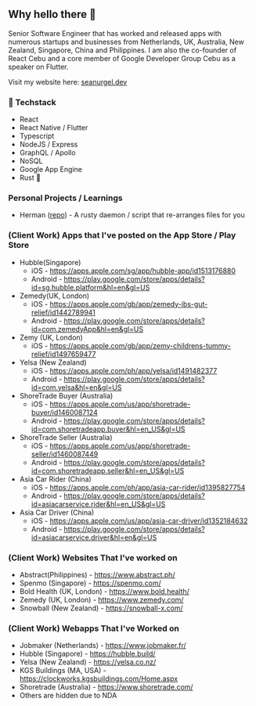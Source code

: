 ## Why hello there 👋

<!--
**SeanningTatum/SeanningTatum** is a ✨ _special_ ✨ repository because its `README.md` (this file) appears on your GitHub profile.

Here are some ideas to get you started:

- 🔭 I’m currently working on ...
- 🌱 I’m currently learning ...
- 👯 I’m looking to collaborate on ...
- 🤔 I’m looking for help with ...
- 💬 Ask me about ...
- 📫 How to reach me: ...
- 😄 Pronouns: ...
- ⚡ Fun fact: ...
-->

Senior Software Engineer that has worked and released apps with numerous startups and businesses from Netherlands, UK, Australia, New Zealand, Singapore, China and Philippines. I am also the co-founder of React Cebu and a core member of Google Developer Group Cebu as a speaker on Flutter.

Visit my website here: [seanurgel.dev](https://seanurgel.dev)

### 🔭 Techstack
- React
- React Native / Flutter
- Typescript 
- NodeJS / Express
- GraphQL / Apollo
- NoSQL
- Google App Engine 
- Rust 🦀

### Personal Projects / Learnings
- Herman ([repo](https://github.com/SeanningTatum/herman)) - A rusty daemon / script that re-arranges files for you 

### (Client Work) Apps that I've posted on the App Store / Play Store
- Hubble(Singapore) 
  - iOS - https://apps.apple.com/sg/app/hubble-app/id1513176880
  - Android - https://play.google.com/store/apps/details?id=sg.hubble.platform&hl=en&gl=US
- Zemedy(UK, London) 
  - iOS - https://apps.apple.com/gb/app/zemedy-ibs-gut-relief/id1442789941
  - Android - https://play.google.com/store/apps/details?id=com.zemedyApp&hl=en&gl=US
- Zemy (UK, London) 
  - iOS - https://apps.apple.com/gb/app/zemy-childrens-tummy-relief/id1497659477
- Yelsa (New Zealand) 
  - iOS - https://apps.apple.com/ph/app/yelsa/id1491482377
  - Android - https://play.google.com/store/apps/details?id=com.yelsa&hl=en&gl=US
- ShoreTrade Buyer (Australia) 
  - iOS - https://apps.apple.com/us/app/shoretrade-buyer/id1460087124
  - Android - https://play.google.com/store/apps/details?id=com.shoretradeapp.buyer&hl=en_US&gl=US
- ShoreTrade Seller (Australia) 
  - iOS - https://apps.apple.com/us/app/shoretrade-seller/id1460087449
  - Android - https://play.google.com/store/apps/details?id=com.shoretradeapp.seller&hl=en_US&gl=US
- Asia Car Rider (China) 
  - iOS - https://apps.apple.com/ph/app/asia-car-rider/id1395827754
  - Android - https://play.google.com/store/apps/details?id=asiacarservice.rider&hl=en_US&gl=US
- Asia Car Driver (China) 
  - iOS - https://apps.apple.com/us/app/asia-car-driver/id1352184632
  - Android - https://play.google.com/store/apps/details?id=asiacarservice.driver&hl=en&gl=US


### (Client Work) Websites That I've worked on 
- Abstract(Philippines) - https://www.abstract.ph/
- Spenmo (Singapore) - https://spenmo.com/
- Bold Health (UK, London) - https://www.bold.health/
- Zemedy (UK, London) - https://www.zemedy.com/
- Snowball (New Zealand) - https://snowball-x.com/

### (Client Work) Webapps That I've Worked on
- Jobmaker (Netherlands) - https://www.jobmaker.fr/
- Hubble (Singapore) - https://hubble.build/
- Yelsa (New Zealand) - https://yelsa.co.nz/
- KGS Buildings (MA, USA) - https://clockworks.kgsbuildings.com/Home.aspx
- Shoretrade (Australia) - https://www.shoretrade.com/
- Others are hidden due to NDA
